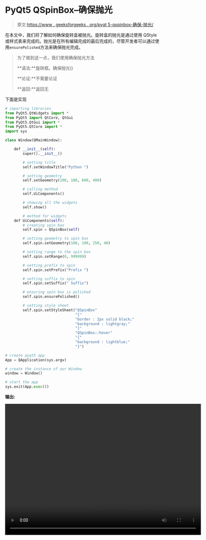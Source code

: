 # PyQt5 QSpinBox–确保抛光

> 原文:[https://www . geeksforgeeks . org/pyqt 5-qspinbox-确保-抛光/](https://www.geeksforgeeks.org/pyqt5-qspinbox-ensuring-polished/)

在本文中，我们将了解如何确保旋转盒被抛光。旋转盒的抛光是通过使用 QStyle 或样式表来完成的。抛光是在所有编辑完成的最后完成的，尽管开发者可以通过使用`ensurePolished`方法来确保抛光完成。

> 为了做到这一点，我们使用确保抛光方法
> 
> **语法:**旋转框。确保抛光()
> 
> **论证:**不需要论证
> 
> **返回:**返回无

下面是实现

```py
# importing libraries
from PyQt5.QtWidgets import * 
from PyQt5 import QtCore, QtGui
from PyQt5.QtGui import * 
from PyQt5.QtCore import * 
import sys

class Window(QMainWindow):

    def __init__(self):
        super().__init__()

        # setting title
        self.setWindowTitle("Python ")

        # setting geometry
        self.setGeometry(100, 100, 600, 400)

        # calling method
        self.UiComponents()

        # showing all the widgets
        self.show()

        # method for widgets
    def UiComponents(self):
        # creating spin box
        self.spin = QSpinBox(self)

        # setting geometry to spin box
        self.spin.setGeometry(100, 100, 250, 40)

        # setting range to the spin box
        self.spin.setRange(0, 999999)

        # setting prefix to spin
        self.spin.setPrefix("Prefix ")

        # setting suffix to spin
        self.spin.setSuffix(" Suffix")

        # ensuring spin box is polished
        self.spin.ensurePolished()

        # setting style sheet
        self.spin.setStyleSheet("QSpinBox"
                                "{"
                                "border : 2px solid black;"
                                "background : lightgray;"
                                "}"
                                "QSpinBox::hover"
                                "{"
                                "background : lightblue;"
                                "}")

# create pyqt5 app
App = QApplication(sys.argv)

# create the instance of our Window
window = Window()

# start the app
sys.exit(App.exec())
```

**输出:**

<video class="wp-video-shortcode" id="video-414123-1" width="640" height="428" preload="metadata" controls=""><source type="video/mp4" src="https://media.geeksforgeeks.org/wp-content/uploads/20200518001403/Python-2020-05-18-00-13-35.mp4?_=1">[https://media.geeksforgeeks.org/wp-content/uploads/20200518001403/Python-2020-05-18-00-13-35.mp4](https://media.geeksforgeeks.org/wp-content/uploads/20200518001403/Python-2020-05-18-00-13-35.mp4)</video>
